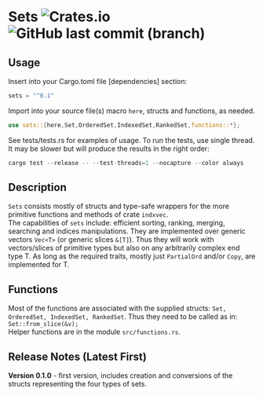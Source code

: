 # Sets ![Crates.io](https://img.shields.io/crates/v/sets?logo=rust) ![GitHub last commit (branch)](https://img.shields.io/github/last-commit/liborty/sets/HEAD?logo=github)  

## Usage

Insert into your Cargo.toml file [dependencies] section:

```rust
sets = "^0.1" 
```

Import into your source file(s) macro `here`, structs and functions, as needed.
  
```rust
use sets::{here,Set,OrderedSet,IndexedSet,RankedSet,functions::*};
```

See tests/tests.rs for examples of usage. To run the tests, use single thread. It may be slower but will produce the results in the right order:

```rust
cargo test --release -- --test-threads=1 --nocapture --color always
```

## Description

`Sets` consists mostly of structs and type-safe wrappers for the more primitive functions and methods of crate `indxvec`.  
The capabilities of `sets` include: efficient sorting, ranking, merging, searching and indices manipulations. They are implemented over generic vectors `Vec<T>` (or generic slices `&[T]`). Thus they will work with vectors/slices of primitive types but also on any arbitrarily complex end type T. As long as the required traits, mostly just `PartialOrd` and/or `Copy`, are implemented for T.

## Functions

Most of the functions are associated with the supplied structs: `Set, OrderedSet, IndexedSet, RankedSet`. Thus they need to be called as in: ```Set::from_slice(&v);```  
Helper functions are in the module `src/functions.rs`.

## Release Notes (Latest First)

**Version 0.1.0** - first version, includes creation and conversions of the structs representing the four types of sets.
